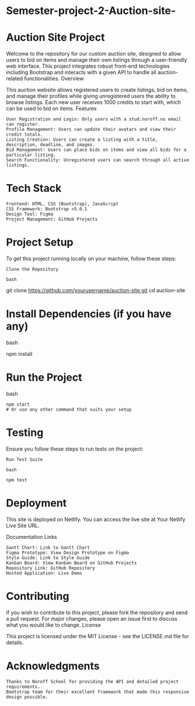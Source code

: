 # Semester-project-2-Auction-site-

# Auction Site Project

Welcome to the repository for our custom auction site, designed to allow users to bid on items and manage their own listings through a user-friendly web interface. This project integrates robust front-end technologies including Bootstrap and interacts with a given API to handle all auction-related functionalities.
Overview

This auction website allows registered users to create listings, bid on items, and manage their profiles while giving unregistered users the ability to browse listings. Each new user receives 1000 credits to start with, which can be used to bid on items.
Features

    User Registration and Login: Only users with a stud.noroff.no email can register.
    Profile Management: Users can update their avatars and view their credit totals.
    Listing Creation: Users can create a listing with a title, description, deadline, and images.
    Bid Management: Users can place bids on items and view all bids for a particular listing.
    Search Functionality: Unregistered users can search through all active listings.

# Tech Stack

    Frontend: HTML, CSS (Bootstrap), JavaScript
    CSS Framework: Bootstrap >5.0.1
    Design Tool: Figma
    Project Management: GitHub Projects

# Project Setup

To get this project running locally on your machine, follow these steps:

    Clone the Repository

    bash

git clone https://github.com/yourusername/auction-site.git
cd auction-site

# Install Dependencies (if you have any)

bash

npm install

# Run the Project

bash

    npm start
    # Or use any other command that suits your setup

# Testing

Ensure you follow these steps to run tests on the project:

    Run Test Suite

    bash

    npm test

# Deployment

This site is deployed on Netlify. You can access the live site at Your Netlify Live Site URL.

Documentation Links

    Gantt Chart: Link to Gantt Chart
    Figma Prototype: View Design Prototype on Figma
    Style Guide: Link to Style Guide
    Kanban Board: View Kanban Board on GitHub Projects
    Repository Link: GitHub Repository
    Hosted Application: Live Demo

# Contributing

If you wish to contribute to this project, please fork the repository and send a pull request. For major changes, please open an issue first to discuss what you would like to change.
License

This project is licensed under the MIT License - see the LICENSE.md file for details.

# Acknowledgments

    Thanks to Noroff School for providing the API and detailed project requirements.
    Bootstrap team for their excellent framework that made this responsive design possible.
